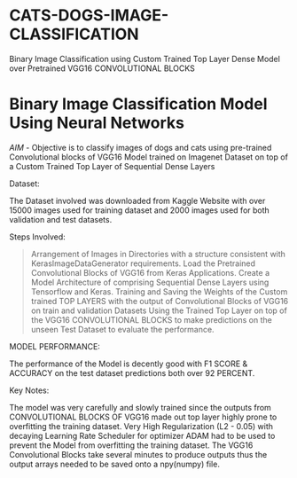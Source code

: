 # CATS-DOGS-IMAGE-CLASSIFICATION
Binary Image Classification using Custom Trained Top Layer Dense Model over Pretrained VGG16 CONVOLUTIONAL BLOCKS

# Binary Image Classification Model Using Neural Networks


*AIM* - Objective is to classify images of dogs and cats using pre-trained Convolutional blocks of VGG16 Model trained on Imagenet Dataset on top of a Custom Trained Top Layer of Sequential Dense Layers




Dataset:

The Dataset involved was downloaded from Kaggle Website with over 15000 images used for training dataset and 2000 images used for both validation and test datasets.





Steps Involved:

> Arrangement of Images in Directories with a structure consistent with KerasImageDataGenerator requirements.
> Load the Pretrained Convolutional Blocks of VGG16 from Keras Applications.
> Create a Model Architecture of comprising Sequential Dense Layers using Tensorflow and Keras.
> Training and Saving the Weights of the Custom trained TOP LAYERS with the output of Convolutional Blocks of VGG16 on train and validation Datasets
> Using the Trained Top Layer on top of the VGG16 CONVOLUTIONAL BLOCKS to make predictions on the unseen Test Dataset to evaluate the performance.




MODEL PERFORMANCE:

The performance of the Model is decently good with F1 SCORE & ACCURACY on the test dataset predictions both over 92 PERCENT.




Key Notes:

The model was very carefully and slowly trained since the outputs from CONVOLUTIONAL BLOCKS OF VGG16 made out top layer highly prone to overfitting the training dataset.
Very High Regularization (L2 - 0.05) with decaying Learning Rate Scheduler for optimizer ADAM had to be used to prevent the Model from overfitting the training dataset.
The VGG16 Convolutional Blocks take several minutes to produce outputs thus the output arrays needed to be saved onto a npy(numpy) file.

